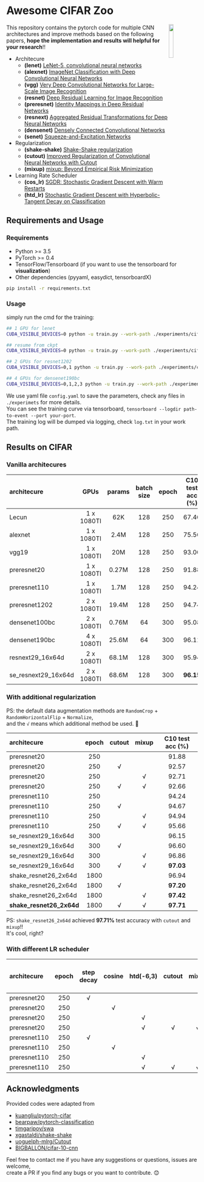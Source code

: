 # Awesome CIFAR Zoo  

<img src="https://user-images.githubusercontent.com/7837172/44953557-0fb54e80-aec9-11e8-9d38-2388bc70c5c5.png" width=15% align="right" /> 

This repository contains the pytorch code for multiple CNN architectures and improve methods based on the following papers, **hope the implementation and results will helpful for your research**!!

- Architecure
  - **(lenet)** [LeNet-5, convolutional neural networks](http://yann.lecun.com/exdb/lenet/)
  - **(alexnet)** [ImageNet Classification with Deep Convolutional Neural Networks](https://papers.nips.cc/paper/4824-imagenet-classification-with-deep-convolutional-neural-networks)
  - **(vgg)** [Very Deep Convolutional Networks for Large-Scale Image Recognition](https://arxiv.org/abs/1409.1556)
  - **(resnet)** [Deep Residual Learning for Image Recognition](https://arxiv.org/abs/1512.03385)
  - **(preresnet)** [Identity Mappings in Deep Residual Networks](https://arxiv.org/abs/1603.05027)
  - **(resnext)** [Aggregated Residual Transformations for Deep Neural Networks](https://arxiv.org/abs/1611.05431)
  - **(densenet)** [Densely Connected Convolutional Networks](https://arxiv.org/abs/1608.06993)
  - **(senet)** [Squeeze-and-Excitation Networks](https://arxiv.org/abs/1709.01507)
- Regularization
  - **(shake-shake)** [Shake-Shake regularization](https://arxiv.org/abs/1705.07485)
  - **(cutout)** [Improved Regularization of Convolutional Neural Networks with Cutout](https://arxiv.org/abs/1708.04552)
  - **(mixup)** [mixup: Beyond Empirical Risk Minimization](https://arxiv.org/abs/1710.09412)
- Learning Rate Scheduler
  - **(cos_lr)** [SGDR: Stochastic Gradient Descent with Warm Restarts](https://arxiv.org/abs/1608.03983)
  - **(htd_lr)** [Stochastic Gradient Descent with Hyperbolic-Tangent Decay on Classification](https://arxiv.org/abs/1806.01593)


## Requirements and Usage 

### Requirements

- Python >= 3.5
- PyTorch >= 0.4 
- TensorFlow/Tensorboard (if you want to use the tensorboard for **visualization**)
- Other dependencies (pyyaml, easydict, tensorboardX)

```bash
pip install -r requirements.txt
```

### Usage 

simply run the cmd for the training:

```bash
## 1 GPU for lenet
CUDA_VISIBLE_DEVICES=0 python -u train.py --work-path ./experiments/cifar10/lenet

## resume from ckpt
CUDA_VISIBLE_DEVICES=0 python -u train.py --work-path ./experiments/cifar10/lenet --resume

## 2 GPUs for resnet1202
CUDA_VISIBLE_DEVICES=0,1 python -u train.py --work-path ./experiments/cifar10/preresnet1202

## 4 GPUs for densenet190bc
CUDA_VISIBLE_DEVICES=0,1,2,3 python -u train.py --work-path ./experiments/cifar10/densenet190bc
``` 

We use yaml file ``config.yaml`` to save the parameters, check any files in `./experimets` for more details.  
You can see the training curve via tensorboard, ``tensorboard --logdir path-to-event --port your-port``.  
The training log will be dumped via logging, check ``log.txt`` in your work path.


## Results on CIFAR

### Vanilla architecures

| architecure         |    GPUs    | params | batch size | epoch | C10 test acc (%) | C100 test acc (%) |
| :------------------ | :--------: | :----: | :--------: | :---: | :--------------: | :---------------: |
| Lecun               | 1 x 1080TI |  62K   |    128     |  250  |      67.46       |       34.10       |
| alexnet             | 1 x 1080TI |  2.4M  |    128     |  250  |      75.56       |       38.67       |
| vgg19               | 1 x 1080TI |  20M   |    128     |  250  |      93.00       |       72.07       |
| preresnet20         | 1 x 1080TI | 0.27M  |    128     |  250  |      91.88       |       67.03       |
| preresnet110        | 1 x 1080TI |  1.7M  |    128     |  250  |      94.24       |       72.96       |
| preresnet1202       | 2 x 1080TI | 19.4M  |    128     |  250  |      94.74       |       75.28       |
| densenet100bc       | 2 x 1080TI | 0.76M  |     64     |  300  |      95.08       |       77.55       |
| densenet190bc       | 4 x 1080TI | 25.6M  |     64     |  300  |      96.11       |       82.59       |
| resnext29_16x64d    | 2 x 1080TI | 68.1M  |    128     |  300  |      95.94       |       83.18       |
| se_resnext29_16x64d | 2 x 1080TI | 68.6M  |    128     |  300  |    **96.15**     |     **83.65**     |


### With additional regularization


PS: the default data augmentation methods are ``RandomCrop`` + ``RandomHorizontalFlip`` + ``Normalize``,   
and the ``√`` means which additional method be used. :cake:

| architecure              | epoch | cutout | mixup | C10 test acc (%) |
| :----------------------- | :---: | :----: | :---: | :--------------: |
| preresnet20              |  250  |        |       |      91.88       |
| preresnet20              |  250  |   √    |       |      92.57       |
| preresnet20              |  250  |        |   √   |      92.71       |
| preresnet20              |  250  |   √    |   √   |      92.66       |
| preresnet110             |  250  |        |       |      94.24       |
| preresnet110             |  250  |   √    |       |      94.67       |
| preresnet110             |  250  |        |   √   |      94.94       |
| preresnet110             |  250  |   √    |   √   |      95.66       |
| se_resnext29_16x64d      |  300  |        |       |      96.15       |
| se_resnext29_16x64d      |  300  |   √    |       |      96.60       |
| se_resnext29_16x64d      |  300  |        |   √   |      96.86       |
| se_resnext29_16x64d      |  300  |   √    |   √   |    **97.03**     |
| shake_resnet26_2x64d     | 1800  |        |       |      96.94       |
| shake_resnet26_2x64d     | 1800  |   √    |       |    **97.20**     |
| shake_resnet26_2x64d     | 1800  |        |   √   |    **97.42**     |
| **shake_resnet26_2x64d** | 1800  |   √    |   √   |    **97.71**     |

PS: ``shake_resnet26_2x64d`` achieved **97.71%** test accuracy with ``cutout`` and ``mixup``!!    
It's cool, right?  
 
### With different LR scheduler

| architecure  | epoch | step decay | cosine | htd(-6,3) | cutout | mixup | C10 test acc (%) |
| :----------- | :---: | :--------: | :----: | :-------: | :----: | :---: | :--------------: |
| preresnet20  |  250  |     √      |        |           |        |       |      91.88       |
| preresnet20  |  250  |            |   √    |           |        |       |      92.13       |
| preresnet20  |  250  |            |        |     √     |        |       |      92.44       |
| preresnet20  |  250  |            |        |     √     |   √    |   √   |    **93.30**     |
| preresnet110 |  250  |     √      |        |           |        |       |      94.24       |
| preresnet110 |  250  |            |   √    |           |        |       |      94.48       |
| preresnet110 |  250  |            |        |     √     |        |       |      94.82       |
| preresnet110 |  250  |            |        |     √     |   √    |   √   |    **95.88**     |


## Acknowledgments

Provided codes were adapted from

- [kuangliu/pytorch-cifar](https://github.com/kuangliu/pytorch-cifar)
- [bearpaw/pytorch-classification](https://github.com/bearpaw/pytorch-classification)
- [timgaripov/swa](https://github.com/timgaripov/swa)
- [xgastaldi/shake-shake](https://github.com/xgastaldi/shake-shake)
- [uoguelph-mlrg/Cutout](https://github.com/uoguelph-mlrg/Cutout)
- [BIGBALLON/cifar-10-cnn](https://github.com/BIGBALLON/cifar-10-cnn)


Feel free to contact me if you have any suggestions or questions, issues are welcome,   
create a PR if you find any bugs or you want to contribute. :blush:     